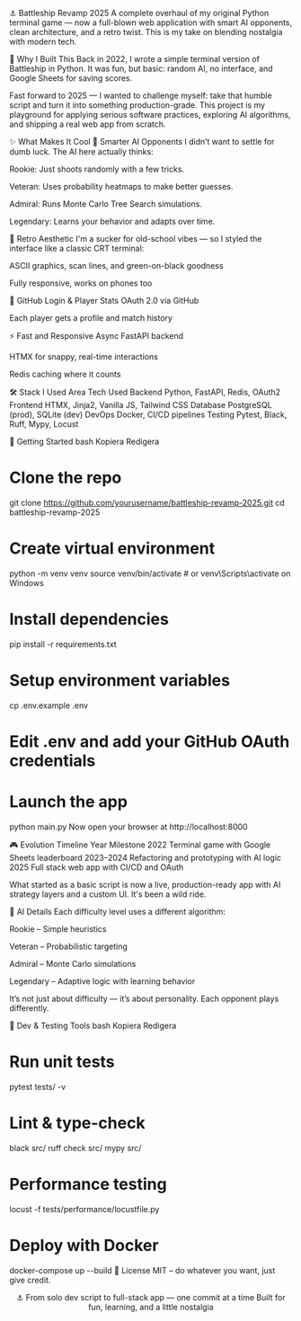 ⚓ Battleship Revamp 2025
A complete overhaul of my original Python terminal game — now a full-blown web application with smart AI opponents, clean architecture, and a retro twist. This is my take on blending nostalgia with modern tech.

🎯 Why I Built This
Back in 2022, I wrote a simple terminal version of Battleship in Python. It was fun, but basic: random AI, no interface, and Google Sheets for saving scores.

Fast forward to 2025 — I wanted to challenge myself: take that humble script and turn it into something production-grade. This project is my playground for applying serious software practices, exploring AI algorithms, and shipping a real web app from scratch.

✨ What Makes It Cool
🤖 Smarter AI Opponents
I didn’t want to settle for dumb luck. The AI here actually thinks:

Rookie: Just shoots randomly with a few tricks.

Veteran: Uses probability heatmaps to make better guesses.

Admiral: Runs Monte Carlo Tree Search simulations.

Legendary: Learns your behavior and adapts over time.

🎨 Retro Aesthetic
I'm a sucker for old-school vibes — so I styled the interface like a classic CRT terminal:

ASCII graphics, scan lines, and green-on-black goodness

Fully responsive, works on phones too

🔐 GitHub Login & Player Stats
OAuth 2.0 via GitHub

Each player gets a profile and match history

⚡ Fast and Responsive
Async FastAPI backend

HTMX for snappy, real-time interactions

Redis caching where it counts

🛠 Stack I Used
Area	Tech Used
Backend	Python, FastAPI, Redis, OAuth2
Frontend	HTMX, Jinja2, Vanilla JS, Tailwind CSS
Database	PostgreSQL (prod), SQLite (dev)
DevOps	Docker, CI/CD pipelines
Testing	Pytest, Black, Ruff, Mypy, Locust

🚀 Getting Started
bash
Kopiera
Redigera
# Clone the repo
git clone https://github.com/yourusername/battleship-revamp-2025.git
cd battleship-revamp-2025

# Create virtual environment
python -m venv venv
source venv/bin/activate  # or venv\Scripts\activate on Windows

# Install dependencies
pip install -r requirements.txt

# Setup environment variables
cp .env.example .env
# Edit .env and add your GitHub OAuth credentials

# Launch the app
python main.py
Now open your browser at http://localhost:8000

🎮 Evolution Timeline
Year	Milestone
2022	Terminal game with Google Sheets leaderboard
2023–2024	Refactoring and prototyping with AI logic
2025	Full stack web app with CI/CD and OAuth

What started as a basic script is now a live, production-ready app with AI strategy layers and a custom UI. It's been a wild ride.

🧠 AI Details
Each difficulty level uses a different algorithm:

Rookie – Simple heuristics

Veteran – Probabilistic targeting

Admiral – Monte Carlo simulations

Legendary – Adaptive logic with learning behavior

It’s not just about difficulty — it’s about personality. Each opponent plays differently.

🧪 Dev & Testing Tools
bash
Kopiera
Redigera
# Run unit tests
pytest tests/ -v

# Lint & type-check
black src/
ruff check src/
mypy src/

# Performance testing
locust -f tests/performance/locustfile.py

# Deploy with Docker
docker-compose up --build
📄 License
MIT – do whatever you want, just give credit.

<div align="center"> ⚓ From solo dev script to full-stack app — one commit at a time Built for fun, learning, and a little nostalgia </div>